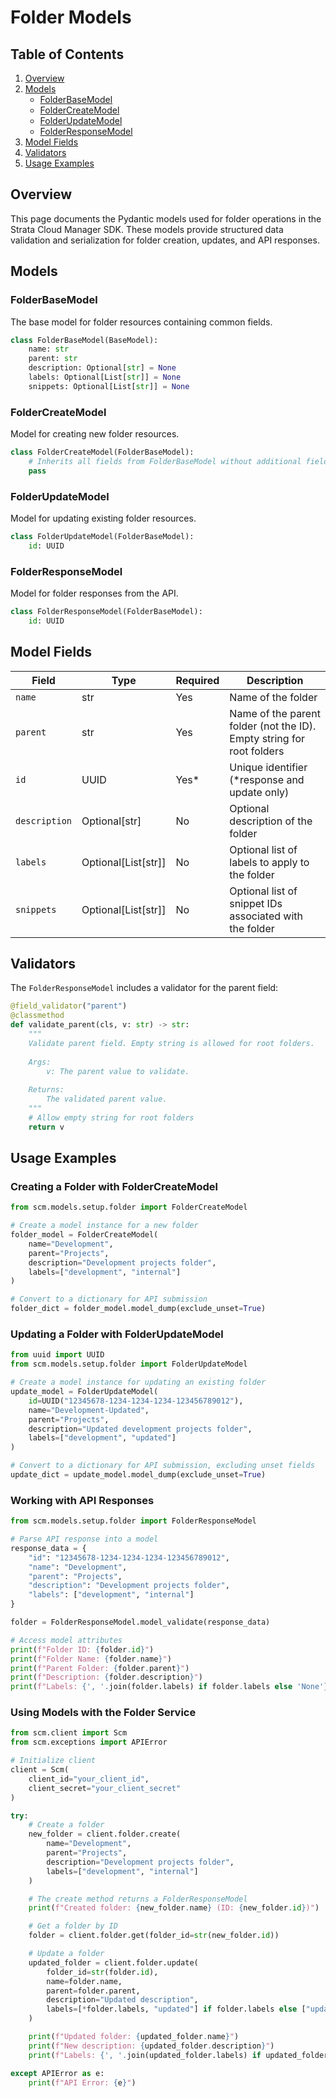# Folder Models

## Table of Contents

1. [Overview](#overview)
2. [Models](#models)
    - [FolderBaseModel](#folderbasemodel)
    - [FolderCreateModel](#foldercreatemodel)
    - [FolderUpdateModel](#folderupdatemodel)
    - [FolderResponseModel](#folderresponsemodel)
3. [Model Fields](#model-fields)
4. [Validators](#validators)
5. [Usage Examples](#usage-examples)

## Overview

This page documents the Pydantic models used for folder operations in the Strata Cloud Manager SDK. These models provide
structured data validation and serialization for folder creation, updates, and API responses.

## Models

### FolderBaseModel

The base model for folder resources containing common fields.

```python
class FolderBaseModel(BaseModel):
    name: str
    parent: str
    description: Optional[str] = None
    labels: Optional[List[str]] = None
    snippets: Optional[List[str]] = None
```

### FolderCreateModel

Model for creating new folder resources.

```python
class FolderCreateModel(FolderBaseModel):
    # Inherits all fields from FolderBaseModel without additional fields
    pass
```

### FolderUpdateModel

Model for updating existing folder resources.

```python
class FolderUpdateModel(FolderBaseModel):
    id: UUID
```

### FolderResponseModel

Model for folder responses from the API.

```python
class FolderResponseModel(FolderBaseModel):
    id: UUID
```

## Model Fields

| Field         | Type                | Required | Description                                                           |
|---------------|---------------------|----------|-----------------------------------------------------------------------|
| `name`        | str                 | Yes      | Name of the folder                                                    |
| `parent`      | str                 | Yes      | Name of the parent folder (not the ID). Empty string for root folders |
| `id`          | UUID                | Yes*     | Unique identifier (*response and update only)                         |
| `description` | Optional[str]       | No       | Optional description of the folder                                    |
| `labels`      | Optional[List[str]] | No       | Optional list of labels to apply to the folder                        |
| `snippets`    | Optional[List[str]] | No       | Optional list of snippet IDs associated with the folder               |

## Validators

The `FolderResponseModel` includes a validator for the parent field:

```python
@field_validator("parent")
@classmethod
def validate_parent(cls, v: str) -> str:
    """
    Validate parent field. Empty string is allowed for root folders.
    
    Args:
        v: The parent value to validate.
        
    Returns:
        The validated parent value.
    """
    # Allow empty string for root folders
    return v
```

## Usage Examples

### Creating a Folder with FolderCreateModel

```python
from scm.models.setup.folder import FolderCreateModel

# Create a model instance for a new folder
folder_model = FolderCreateModel(
    name="Development",
    parent="Projects",
    description="Development projects folder",
    labels=["development", "internal"]
)

# Convert to a dictionary for API submission
folder_dict = folder_model.model_dump(exclude_unset=True)
```

### Updating a Folder with FolderUpdateModel

```python
from uuid import UUID
from scm.models.setup.folder import FolderUpdateModel

# Create a model instance for updating an existing folder
update_model = FolderUpdateModel(
    id=UUID("12345678-1234-1234-1234-123456789012"),
    name="Development-Updated",
    parent="Projects",
    description="Updated development projects folder",
    labels=["development", "updated"]
)

# Convert to a dictionary for API submission, excluding unset fields
update_dict = update_model.model_dump(exclude_unset=True)
```

### Working with API Responses

```python
from scm.models.setup.folder import FolderResponseModel

# Parse API response into a model
response_data = {
    "id": "12345678-1234-1234-1234-123456789012",
    "name": "Development",
    "parent": "Projects",
    "description": "Development projects folder",
    "labels": ["development", "internal"]
}

folder = FolderResponseModel.model_validate(response_data)

# Access model attributes
print(f"Folder ID: {folder.id}")
print(f"Folder Name: {folder.name}")
print(f"Parent Folder: {folder.parent}")
print(f"Description: {folder.description}")
print(f"Labels: {', '.join(folder.labels) if folder.labels else 'None'}")
```

### Using Models with the Folder Service

```python
from scm.client import Scm
from scm.exceptions import APIError

# Initialize client
client = Scm(
    client_id="your_client_id",
    client_secret="your_client_secret"
)

try:
    # Create a folder
    new_folder = client.folder.create(
        name="Development",
        parent="Projects",
        description="Development projects folder",
        labels=["development", "internal"]
    )

    # The create method returns a FolderResponseModel
    print(f"Created folder: {new_folder.name} (ID: {new_folder.id})")

    # Get a folder by ID
    folder = client.folder.get(folder_id=str(new_folder.id))

    # Update a folder
    updated_folder = client.folder.update(
        folder_id=str(folder.id),
        name=folder.name,
        parent=folder.parent,
        description="Updated description",
        labels=[*folder.labels, "updated"] if folder.labels else ["updated"]
    )

    print(f"Updated folder: {updated_folder.name}")
    print(f"New description: {updated_folder.description}")
    print(f"Labels: {', '.join(updated_folder.labels) if updated_folder.labels else 'None'}")

except APIError as e:
    print(f"API Error: {e}")
```
